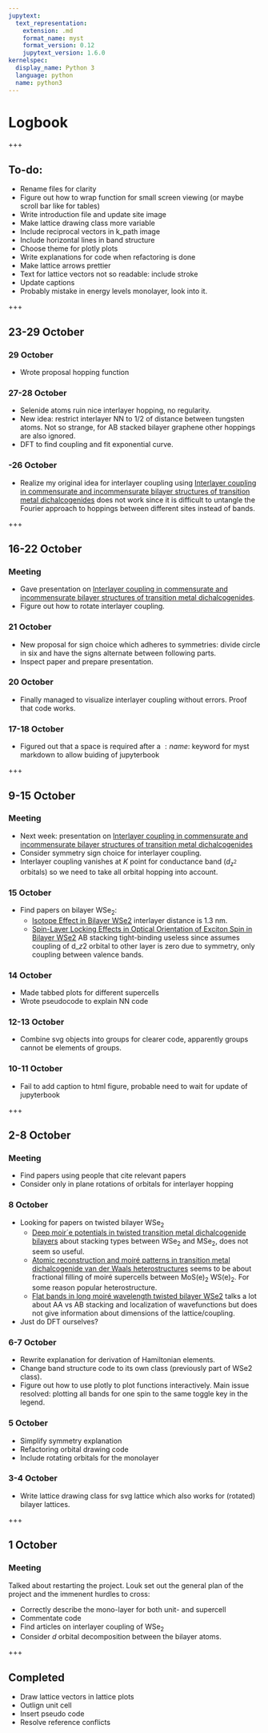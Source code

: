 ```yaml
---
jupytext:
  text_representation:
    extension: .md
    format_name: myst
    format_version: 0.12
    jupytext_version: 1.6.0
kernelspec:
  display_name: Python 3
  language: python
  name: python3
---
```


# Logbook

+++

## To-do: 
* Rename files for clarity
* Figure out how to wrap function for small screen viewing (or maybe scroll bar like for tables)
* Write introduction file and update site image
* Make lattice drawing class more variable
* Include reciprocal vectors in k_path image
* Include horizontal lines in band structure
* Choose theme for plotly plots
* Write explanations for code when refactoring is done
* Make lattice arrows prettier
* Text for lattice vectors not so readable: include stroke
* Update captions
* Probably mistake in energy levels monolayer, look into it.

+++

## 23-29 October

### 29 October

* Wrote proposal hopping function

### 27-28 October

* Selenide atoms ruin nice interlayer hopping, no regularity. 
* New idea: restrict interlayer NN to 1/2 of distance between tungsten atoms. Not so strange, for AB stacked bilayer graphene other hoppings are also ignored. 
* DFT to find coupling and fit exponential curve.

### -26 October
* Realize my original idea for interlayer coupling using [Interlayer coupling in commensurate and incommensurate bilayer structures of
transition metal dichalcogenides](https://arxiv.org/pdf/1610.00869.pdf) does not work since it is difficult to untangle the Fourier approach to hoppings between different sites instead of bands.

+++

## 16-22 October

### Meeting

* Gave presentation on [Interlayer coupling in commensurate and incommensurate bilayer structures of
transition metal dichalcogenides](https://arxiv.org/pdf/1610.00869.pdf).
* Figure out how to rotate interlayer coupling.

### 21 October
* New proposal for sign choice which adheres to symmetries: divide circle in six and have the signs alternate between following parts.
* Inspect paper and prepare presentation.

### 20 October
* Finally managed to visualize interlayer coupling without errors. Proof that code works. 

### 17-18 October
* Figured out that a space is required after a $:name:$ keyword for myst markdown to allow buiding of jupyterbook

+++

## 9-15 October

### Meeting

* Next week: presentation on [Interlayer coupling in commensurate and incommensurate bilayer structures of
transition metal dichalcogenides](https://arxiv.org/pdf/1610.00869.pdf)
* Consider symmetry sign choice for interlayer coupling.
* Interlayer coupling vanishes at $K$ point for conductance band ($d_{z^2}$ orbitals) so we need to take all orbital hopping into account.

### 15 October

* Find papers on bilayer WSe$_2$:
    * [Isotope Effect in Bilayer WSe2](https://pubs.acs.org/doi/pdf/10.1021/acs.nanolett.8b04269) interlayer distance is 1.3 nm.
    * [Spin-Layer Locking Effects in Optical Orientation of Exciton Spin in
Bilayer WSe2](https://arxiv.org/pdf/1311.7087.pdf) AB stacking tight-binding useless since assumes coupling of d_$z2$ orbital to other layer is zero due to symmetry, only coupling between valence bands.

### 14 October

* Made tabbed plots for different supercells
* Wrote pseudocode to explain NN code

### 12-13 October

* Combine svg objects into groups for clearer code, apparently groups cannot be elements of groups.

### 10-11 October

* Fail to add caption to html figure, probable need to wait for update of jupyterbook

+++

## 2-8 October

### Meeting

* Find papers using people that cite relevant papers
* Consider only in plane rotations of orbitals for interlayer hopping

### 8 October

* Looking for papers on twisted bilayer WSe$_2$
    * [Deep moir´e potentials in twisted transition metal dichalcogenide bilayers](https://arxiv.org/pdf/2008.07696.pdf) about stacking types between WSe$_2$ and MSe$_2$, does not seem so useful.
    * [Atomic reconstruction and moiré patterns in transition metal
dichalcogenide van der Waals heterostructures](https://arxiv.org/pdf/1911.12282.pdf) seems to be about fractional filling of moiré supercells between MoS(e)$_2$ WS(e)$_2$. For some reason popular heterostructure.
    * [Flat bands in long moiré wavelength twisted bilayer
WSe2](https://arxiv.org/pdf/1910.13068.pdf) talks a lot about AA vs AB stacking and localization of wavefunctions but does not give information about dimensions of the lattice/coupling.
* Just do DFT ourselves?

### 6-7 October

* Rewrite explanation for derivation of Hamiltonian elements.
* Change band structure code to its own class (previously part of WSe2 class).
* Figure out how to use plotly to plot functions interactively. Main issue resolved: plotting all bands for one spin to the same toggle key in the legend.

### 5 October

* Simplify symmetry explanation
* Refactoring orbital drawing code
* Include rotating orbitals for the monolayer

### 3-4 October

* Write lattice drawing class for svg lattice which also works for (rotated) bilayer lattices.

+++

## 1 October

### Meeting 

Talked about restarting the project. Louk set out the general plan of the project and the immenent hurdles to cross:

* Correctly describe the mono-layer for both unit- and supercell
* Commentate code
* Find articles on interlayer coupling of WSe$_2$
* Consider $d$ orbital decomposition between the bilayer atoms.

+++

## Completed

* Draw lattice vectors in lattice plots
* Outlign unit cell
* Insert pseudo code
* Resolve reference conflicts
